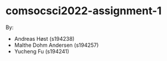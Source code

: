 # comsocsci2022-assignment-1
By:
- Andreas Høst (s194238)
- Malthe Dohm Andersen (s194257)
- Yucheng Fu (s194241)
